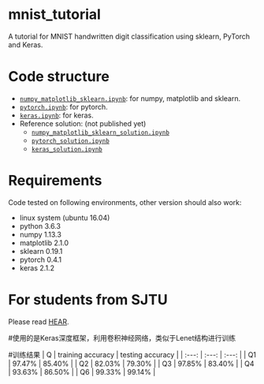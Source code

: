 # mnist_tutorial
A tutorial for MNIST handwritten digit classification using sklearn, PyTorch and Keras.

# Code structure
* [`numpy_matplotlib_sklearn.ipynb`](numpy_matplotlib_sklearn.ipynb): for numpy, matplotlib and sklearn.
* [`pytorch.ipynb`](pytorch.ipynb): for pytorch.
* [`keras.ipynb`](keras.ipynb): for keras.
* Reference solution: (not published yet)
    * [`numpy_matplotlib_sklearn_solution.ipynb`](numpy_matplotlib_sklearn_solution.ipynb)
    * [`pytorch_solution.ipynb`](pytorch_solution.ipynb)
    * [`keras_solution.ipynb`](keras_solution.ipynb)

# Requirements
Code tested on following environments, other version should also work:
* linux system (ubuntu 16.04) 
* python 3.6.3
* numpy 1.13.3
* matplotlib 2.1.0
* sklearn 0.19.1
* pytorch 0.4.1
* keras 2.1.2

# For students from SJTU
Please read [HEAR](EE369.md).

#使用的是Keras深度框架，利用卷积神经网络，类似于Lenet结构进行训练

#训练结果
| Q | training accuracy | testing accuracy |
| :---: | :---: | :---: |
| Q1  | 97.47% | 85.40% |
| Q2  | 82.03% | 79.30% |
| Q3  | 97.85% | 83.40% |
| Q4  | 93.63% | 86.50% |
| Q6  | 99.33% | 99.14% |